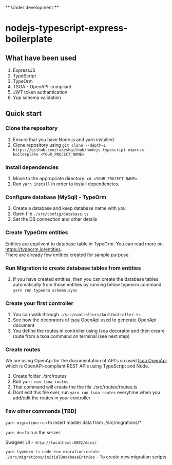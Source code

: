 ** Under development **

# nodejs-typescript-express-boilerplate

## What have been used

1. ExpressJS
2. TypeScript
3. TypeOrm
4. TSOA - OpenAPI-compliant
5. JWT token authantication
6. Yup schema validation

## Quick start

### Clone the repository

1.  Ensure that you have Node.js and yarn installed.
2.  Clone repository using `git clone --depth=1 https://github.com/rakeshgithub/nodejs-typescript-express-boilerplate <YOUR_PROJECT_NAME>`

### Install dependencies

1.  Move to the appropriate directory: `cd <YOUR_PROJECT_NAME>`.<br />
2.  Run `yarn install` in order to install dependencies.<br />

### Configure database (MySql) - TypeOrm

1.  Create a database and keep database name with you
2.  Open file `./src/config/database.ts`
3.  Set the DB connection and other details

### Create TypeOrm entities

Entities are equilvent to database table in TypeOrm. You can read more on https://typeorm.io/entities. <br />
There are already few entities created for sample purpose.

### Run Migration to create database tables from entities

1. If you have created entities, then you can create the database tables automatically from those entities by running below typeorm command: <br />
   `yarn run typeorm schema:sync`

### Create your first controller

1. You can walk through `./src/controllers/AuthController.ts`
2. See how the decorators of [tsoa OpenApi](https://www.npmjs.com/package/tsoa) used to generate OpenApi document
3. You define the routes in controller using tsoa decorator and then creare route from a tsoa command on terminal (see next step)

### Create routes

We are using OpenApi for the documentation of API's so used [tsoa OpenApi](https://www.npmjs.com/package/tsoa) which is OpenAPI-compliant REST APIs using TypeScript and Node.

1. Create folder ./src/routes
2. Run `yarn run tsoa routes`
3. That command will create the the file ./src/routes/routes.ts
4. Dont edit this file ever, run `yarn run tsoa routes` everytime when you add/edit the routes in your controller

### Few other commands [TBD]

`yarn migration:run` to insert master data from ./src/migrations/\*

`yarn dev` to run the server

Swageer UI - `http://localhost:8002/docs/`

`yarn typeorm-ts-node-esm migration:create ./src/migrations/initialDatabaseEntries` - To create new migration scripts
